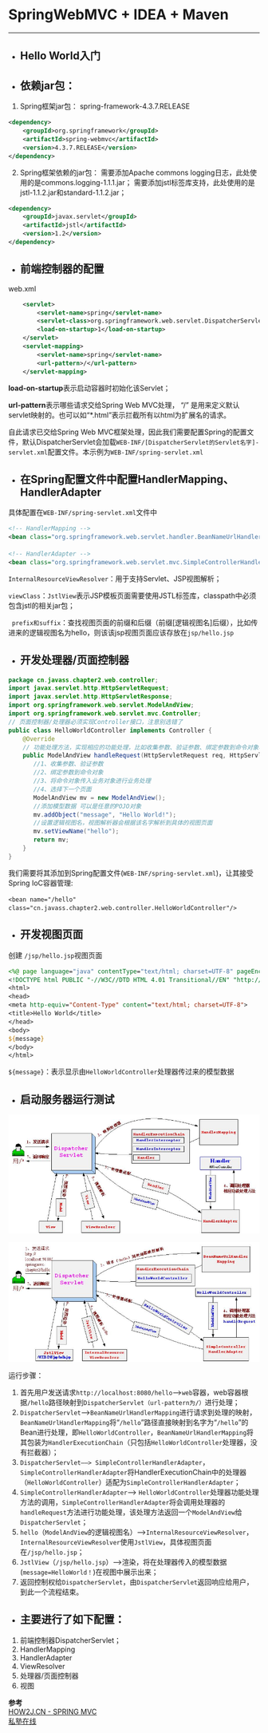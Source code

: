 # SpringWebMVC + IDEA + Maven

---
- ## Hello World入门
- ## 依赖jar包：

1. Spring框架jar包：
spring-framework-4.3.7.RELEASE
```xml
<dependency>
    <groupId>org.springframework</groupId>
    <artifactId>spring-webmvc</artifactId>
    <version>4.3.7.RELEASE</version>
</dependency>
```
2. Spring框架依赖的jar包：
需要添加Apache commons logging日志，此处使用的是commons.logging-1.1.1.jar；
需要添加jstl标签库支持，此处使用的是jstl-1.1.2.jar和standard-1.1.2.jar；
```xml
<dependency>
    <groupId>javax.servlet</groupId>
    <artifactId>jstl</artifactId>
    <version>1.2</version>
</dependency>
```

- ## 前端控制器的配置

web.xml
```xml
    <servlet>
        <servlet-name>spring</servlet-name>
        <servlet-class>org.springframework.web.servlet.DispatcherServlet</servlet-class>
        <load-on-startup>1</load-on-startup>
    </servlet>
    <servlet-mapping>
        <servlet-name>spring</servlet-name>
        <url-pattern>/</url-pattern>
    </servlet-mapping>
```
**load-on-startup**表示启动容器时初始化该Servlet；

**url-pattern**表示哪些请求交给Spring Web MVC处理， “/” 是用来定义默认servlet映射的。也可以如“*.html”表示拦截所有以html为扩展名的请求。

自此请求已交给Spring Web MVC框架处理，因此我们需要配置Spring的配置文件，默认DispatcherServlet会加载`WEB-INF/[DispatcherServlet的Servlet名字]-servlet.xml`配置文件。本示例为`WEB-INF/spring-servlet.xml`

- ## 在Spring配置文件中配置HandlerMapping、HandlerAdapter

具体配置在`WEB-INF/spring-servlet.xml`文件中
```xml
<!-- HandlerMapping -->
<bean class="org.springframework.web.servlet.handler.BeanNameUrlHandlerMapping"/>
 
<!-- HandlerAdapter -->
<bean class="org.springframework.web.servlet.mvc.SimpleControllerHandlerAdapter"/>
```
`InternalResourceViewResolver`：用于支持Servlet、JSP视图解析；

`viewClass`：`JstlView`表示JSP模板页面需要使用JSTL标签库，classpath中必须包含jstl的相关jar包；

` prefix和suffix`：查找视图页面的前缀和后缀（前缀\[逻辑视图名\]后缀），比如传进来的逻辑视图名为hello，则该该jsp视图页面应该存放在`jsp/hello.jsp`

- ## 开发处理器/页面控制器

```java
package cn.javass.chapter2.web.controller;
import javax.servlet.http.HttpServletRequest;
import javax.servlet.http.HttpServletResponse;
import org.springframework.web.servlet.ModelAndView;
import org.springframework.web.servlet.mvc.Controller;
// 页面控制器/处理器必须实现Controller接口，注意别选错了
public class HelloWorldController implements Controller {
    @Override
    // 功能处理方法，实现相应的功能处理，比如收集参数、验证参数、绑定参数到命令对象、将命令对象传入业务对象进行业务处理、最后返回ModelAndView对象
    public ModelAndView handleRequest(HttpServletRequest req, HttpServletResponse resp) throws Exception {
       //1、收集参数、验证参数
       //2、绑定参数到命令对象
       //3、将命令对象传入业务对象进行业务处理
       //4、选择下一个页面
       ModelAndView mv = new ModelAndView();
       //添加模型数据 可以是任意的POJO对象
       mv.addObject("message", "Hello World!");
       //设置逻辑视图名，视图解析器会根据该名字解析到具体的视图页面
       mv.setViewName("hello");
       return mv;
    }
}
```
我们需要将其添加到Spring配置文件(`WEB-INF/spring-servlet.xml`)，让其接受Spring IoC容器管理:

`<bean name="/hello" class="cn.javass.chapter2.web.controller.HelloWorldController"/>`

- ## 开发视图页面

创建 `/jsp/hello.jsp`视图页面
```jsp
<%@ page language="java" contentType="text/html; charset=UTF-8" pageEncoding="UTF-8"%>  
<!DOCTYPE html PUBLIC "-//W3C//DTD HTML 4.01 Transitional//EN" "http://www.w3.org/TR/html4/loose.dtd">  
<html>  
<head>  
<meta http-equiv="Content-Type" content="text/html; charset=UTF-8">  
<title>Hello World</title>  
</head>  
<body>  
${message}  
</body>  
</html>  
```
`${message}`：表示显示由`HelloWorldController`处理器传过来的模型数据

- ## 启动服务器运行测试

![springMVC流程图1](springMVC流程.JPG)

![springMVC流程图1](springMVC流程2.JPG)

运行步骤：
1. 首先用户发送请求`http://localhost:8080/hello`——>`web`容器，web容器根据`/hello`路径映射到`DispatcherServlet（url-pattern为/）`进行处理；
2. `DispatcherServlet`——>`BeanNameUrlHandlerMapping`进行请求到处理的映射，`BeanNameUrlHandlerMapping`将“`/hello`”路径直接映射到名字为“`/hello`”的Bean进行处理，即`HelloWorldController`，`BeanNameUrlHandlerMapping`将其包装为`HandlerExecutionChain`（只包括`HelloWorldController`处理器，没有拦截器）；
3. `DispatcherServlet——> SimpleControllerHandlerAdapter`，`SimpleControllerHandlerAdapter`将HandlerExecutionChain中的处理器（`HelloWorldController`）适配为`SimpleControllerHandlerAdapter`；
4. `SimpleControllerHandlerAdapter`——> `HelloWorldController`处理器功能处理方法的调用，`SimpleControllerHandlerAdapter`将会调用处理器的`handleRequest`方法进行功能处理，该处理方法返回一个`ModelAndView`给`DispatcherServlet`；
5. `hello`（`ModelAndView`的逻辑视图名）——>`InternalResourceViewResolver`， `InternalResourceViewResolver`使用`JstlView`，具体视图页面在`/jsp/hello.jsp`；
6. `JstlView`（`/jsp/hello.jsp`）——>渲染，将在处理器传入的模型数据(`message=HelloWorld！`)在视图中展示出来；
7. 返回控制权给`DispatcherServlet`，由`DispatcherServlet`返回响应给用户，到此一个流程结束。

- ## 主要进行了如下配置：
      
1. 前端控制器DispatcherServlet；
2. HandlerMapping
3. HandlerAdapter
4. ViewResolver
5. 处理器/页面控制器
6. 视图

**参考**<br/>
[HOW2J.CN - SPRING MVC](http://how2j.cn/k/springmvc/springmvc-springmvc/615.html?p=9001) <br/>
[私塾在线](http://sishuok.com/forum/blogPost/list/5160.html) 
